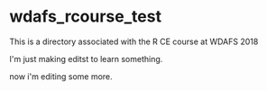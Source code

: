 # wdafs_rcourse_test
This is a directory associated with the R CE course at WDAFS 2018

I'm just making editst to learn something.

now i'm editing some more.
